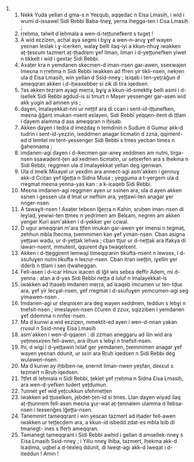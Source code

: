 <ol>
  <li>
    <ol>
      <li>Nekk Yuda yellan d gma-s n Yeɛqub, aqqedac n Ɛisa Lmasiḥ, i wid i wumi d-issawel Sidi Ṛebbi Baba-tneɣ, yerna ihegga-ten i Ɛisa Lmasiḥ ;</li>
      <li>ṛṛeḥma, talwit d leḥmala a wen-d-tețțunefkent s tugeț !</li>
      <li>A wid eɛzizen, acḥal aya segmi i bɣiɣ a wen-n-aruɣ ɣef wayen yeɛnan leslak i ɣ-icerken, walaɣ belli ilaq-iyi a kkun-nhuɣ iwakken aț-țesɛum tazmert aț-țḥadrem ɣef liman, liman i d-yețțunefken yiwet n tikkelt i wid i gextaṛ Sidi Ṛebbi.</li>
      <li>Axaṭer kra n yemdanen skecmen-d iman-nsen gar-awen, sseɛwajen lmeɛna n ṛṛeḥma n Sidi Ṛebbi iwakken ad ffren yir tikli-nsen, nekṛen ula d Ɛisa Lmasiḥ, win yellan d Ssid-nneɣ ; lɛiqab i ten-yețṛaǧun d ameqqran akken i d-ițwaxebbeṛ si zik di tira iqedsen.</li>
      <li>?as akken teẓram ayagi meṛṛa, bɣiɣ a kkun-id-smektiɣ belli asmi i d-isellek Sidi Ṛebbi agdud-is si tmurt n Maṣer yessenger gar-asen wid akk yugin ad amnen yis ;</li>
      <li>daɣen, lmalayekkat-nni ur neṭṭif ara di ccan i sent-id-ițțunefken, meɛna ǧǧant imukan-nsent eɛlayen, Sidi Ṛebbi yeqqen-itent di ṭṭlam i dayem alamma d ass ameqqran n lḥisab.</li>
      <li>Akken daɣen i tedṛa d imezdaɣ n temdinin n Sudum d Gumuṛ akk-d tudrin i sent-id-yezzin, ixeddmen anagar ticmatin d zzna, qqiment-ed d lemtel mi tent-yessenger Sidi Ṛebbi s tmes yecban times n ǧahennama ;</li>
      <li>imdanen-agi daɣen i d-ikecmen gar-aneɣ xeddmen am nutni, tirga-nsen ssawaḍent-țen ad xedmen ticmatin, ur setɛeṛfen ara s lḥekma n Sidi Ṛebbi, reggmen ula d lmalayekkat yellan deg igenwan.</li>
      <li>Ula d lmelk Mixayel ur yexdim ara annect-agi asm'akken i gennuɣ akk-d Cciṭan ɣef lǧețța n Sidna Musa ; yegguma a t-yergem ula d rregmat meɛna yenna-yas kan :  a k-iɛaqeb Sidi Ṛebbi.</li>
      <li>Meɛna imdanen-agi reggmen ayen ur ssinen ara, ula d ayen akken ssnen i gessen ula d lmal ur nefhim ara, yețțawi-ten anagar ɣer nnger-nsen.</li>
      <li>A tawaɣit-nsen ! Axaṭer tebɛen lǧeṛṛa n Kahin, sṛuḥen iman-nsen di leɣlaḍ, yewwi-ten ṭṭmeɛ n yedrimen am Belɛam, negren am akken yenger Kuri asm'akken i d-yekker ɣer ccwal.</li>
      <li>D ugur ameqqran m'ara ṭṭfen imukan gar-awen ɣer imensi n tegmaț, zehhun mbla lḥecma, țxemmimen kan ɣef yiman-nsen. Cban asigna yețțawi waḍu, ur d-yețțak lehwa ; cban ttjuṛ ur d-nețțak ara lfakya di lawan-nsent, mmutent, qquṛent dɣa țwaqelɛent.</li>
      <li>Akken i d-ṭṭeggiṛent lemwaji timeqqranin tikufta-nsent n lewsex, i d-ssufuɣen nutni tikufta n leɛṛuṛ-nsen. Cban itran ixețțin, iɣellin ɣer dderb n ṭṭlam i sen ițwaheggan.</li>
      <li>Fell-asen i d-icar Hinux iɛacen di lǧil wis sebɛa deffir Adem, mi d-yenna :  atan a d-yas Sidi Ṛebbi nețța d luluf n lmalayekkat-is</li>
      <li>iwakken  ad iḥaseb imdanen meṛṛa, ad iɛaqeb imcumen ur ten-tḍuɛ ara, ɣef yir lecɣal-nsen, ɣef rregmat i d-ssufuɣen yemcumen-agi seg yimawen-nsen .</li>
      <li>Imdanen-agi ur steqniɛen ara deg wayen xeddmen, teddun s lebɣi n tnefsit-nsen ; imeslayen-nsen ččuṛen d zzux, sqizziben i yemdanen ɣef ddemma n nnfeɛ-nsen.</li>
      <li>Ma d kunwi a wid eɛzizen, mmektit-ed ayen i wen-d-nnan yakan ṛṛusul n Ssid-nneɣ Ɛisa Lmasiḥ</li>
      <li>asm'akken i wen-d-qqaṛen : di zzman aneggaru ad ilin wid ara yețmesxiṛen fell-awen, ara ilḥun s lebɣi n tnefsit-nsen.</li>
      <li>Ihi, d wigi i d-yețțawin lxilaf ger yemdanen, țxemmimen anagar ɣef wayen yeɛnan ddunit, ur sɛin ara Ṛṛuḥ iqedsen n Sidi Ṛebbi deg wulawen-nsen.</li>
      <li>Ma d kunwi ay iḥbiben-iw, snernit liman-nwen yeṣfan, deɛɛut s tezmert n Ṛṛuḥ iqedsen.</li>
      <li>?ṭfet di leḥmala n Sidi Ṛebbi, țeklet ɣef ṛṛeḥma n Sidna Ɛisa Lmasiḥ, ara wen-d-yefken tudert yețdumun.</li>
      <li>?unnet ɣef wid yețcukkun sfehmetțen</li>
      <li>iwakken ad țțuselken, jebdet-țen-id si tmes. Llan daɣen wiyaḍ ilaq aț-țḥunnem fell-asen meɛna ɣuṛ-wat aț-țennalem ulamma d llebsa-nsen i tessenǧes lǧețța-nsen.</li>
      <li>Tanemmirt tameqqrant i win yesɛan tazmert ad iḥader fell-awen iwakken ur tețțecḍem ara, a kkun-id isbedd zdat-es mbla lɛib di tmanegt- ines s lfeṛḥ ameqqran.</li>
      <li>Tamanegt tameqqrant i Sidi Ṛebbi awḥid i gellan d amsellek-nneɣ s Ɛisa Lmasiḥ Ssid-nneɣ ; i Yillu nneɣ lhiba, tazmert, lḥekma akk-d lɛaḍima, uqbel a d-texleq ddunit, di lweqt-agi akk-d lweqat i d-iteddun ! Amin !</li>
    </ol>
  </li>
</ol>